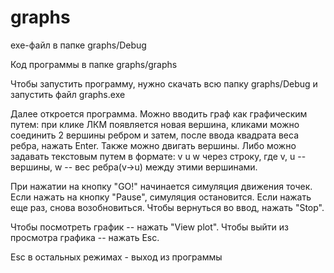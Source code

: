 # graphs

exe-файл в папке graphs/Debug

Код программы в папке graphs/graphs

Чтобы запустить программу, нужно скачать всю папку graphs/Debug и запустить файл graphs.exe

Далее откроется программа. Можно вводить граф как графическим путем: при клике ЛКМ появляется новая вершина, кликами можно соединить 2 вершины ребром и затем, после ввода квадрата веса ребра, нажать Enter. Также можно двигать вершины. Либо можно задавать текстовым путем в формате: v u w через строку, где v, u -- вершины, w -- вес ребра(v->u) между этими вершинами. 

При нажатии на кнопку "GO!" начинается симуляция движения точек. Если нажать на кнопку "Pause", симуляция остановится. Если нажать еще раз, снова возобновиться. Чтобы вернуться во ввод, нажать "Stop".

Чтобы посмотреть график -- нажать "View plot". Чтобы выйти из просмотра графика -- нажать Esc.

Esc в остальных режимах - выход из программы
